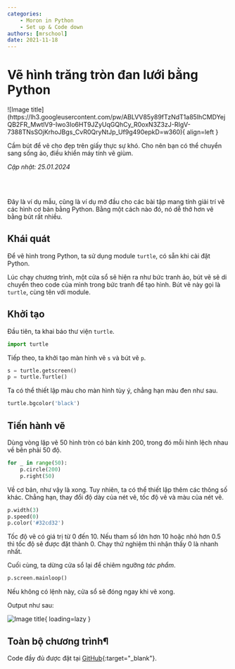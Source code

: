 ```yaml
---
categories:
    - Moron in Python
    - Set up & Code down
authors: [mrschool]
date: 2021-11-18
---
```


# Vẽ hình trăng tròn đan lưới bằng Python

<div class="result" markdown>
![Image title](https://lh3.googleusercontent.com/pw/ABLVV85y89fTzNdT1a85IhCMDYejQB2FR_MwtlV9-Iwo3Io6HT9JZyUqGQhCy_R0oxN3Z3zJ-RIgV-7388TNsSOjKrhoJBgs_CvR0QryNtJp_Uf9g490epkD=w360){ align=left }

Cầm bút để vẽ cho đẹp trên giấy thực sự khó. Cho nên bạn có thể chuyển sang sống ảo, điều khiển máy tính vẽ giùm.

</div>

*Cập nhật: 25.01.2024*

<br>

<!-- more -->

<br>

Đây là ví dụ mẫu, cũng là ví dụ mở đầu cho các bài tập mang tính giải trí vẽ các hình cơ bản bằng Python. Bằng một cách nào đó, nó dễ thở hơn vẽ bằng bút rất nhiều.

## Khái quát

Để vẽ hình trong Python, ta sử dụng module `turtle`, có sẵn khi cài đặt Python.

Lúc chạy chương trình, một cửa sổ sẽ hiện ra như bức tranh ảo, bút vẽ sẽ di chuyển theo code của mình trong bức tranh để tạo hình. Bút vẽ này gọi là `turtle`, cùng tên với module.

## Khởi tạo

Đầu tiên, ta khai báo thư viện `turtle`.

``` py linenums="1"
import turtle
```

Tiếp theo, ta khởi tạo màn hình vẽ `s` và bút vẽ `p`.

``` py linenums="4"
s = turtle.getscreen()
p = turtle.Turtle()
```

Ta có thể thiết lập màu cho màn hình tùy ý, chẳng hạn màu đen như sau.

``` py linenums="7"
turtle.bgcolor('black') 
```

## Tiến hành vẽ

Dùng vòng lặp vẽ 50 hình tròn có bán kính 200, trong đó mỗi hình lệch nhau về bên phải 50 độ.

``` py linenums="14"
for _ in range(50):
    p.circle(200)
    p.right(50)
```

Về cơ bản, như vậy là xong. Tuy nhiên, ta có thể thiết lập thêm các thông số khác. Chẳng hạn, thay đổi độ dày của nét vẽ, tốc độ vẽ và màu của nét vẽ.

``` py linenums="10"
p.width(3)
p.speed(0)
p.color('#32cd32')
```

Tốc độ vẽ có giá trị từ 0 đến 10. Nếu tham số lớn hơn 10 hoặc nhỏ hơn 0.5 thì tốc độ sẽ được đặt thành 0. Chạy thử nghiệm thì nhận thấy 0 là nhanh nhất.

Cuối cùng, ta dừng cửa sổ lại để chiêm ngưỡng *tác phẩm*.

``` py linenums="18"
p.screen.mainloop()
```

Nếu không có lệnh này, cửa sổ sẽ đóng ngay khi vẽ xong.

Output như sau:

![Image title](https://lh3.googleusercontent.com/zkfen52HfHD2cvLSkcESb4w-69mzv7L7DytJWPM37_KcjxrEgnX8cPfpWLNQyjYGSNMZSeWsPtNiOVzvLDrFFKZGPVPwYWACHxLu3yOirgadXdUOx-QoZM-OUbixkahgbFBq6YshG80=w600){ loading=lazy }

## Toàn bộ chương trình¶

Code đầy đủ được đặt tại [GitHub](https://github.com/vtchitruong/Turtle/blob/main/Overlapping_circles/overlap_circles.py){:target="_blank"}.